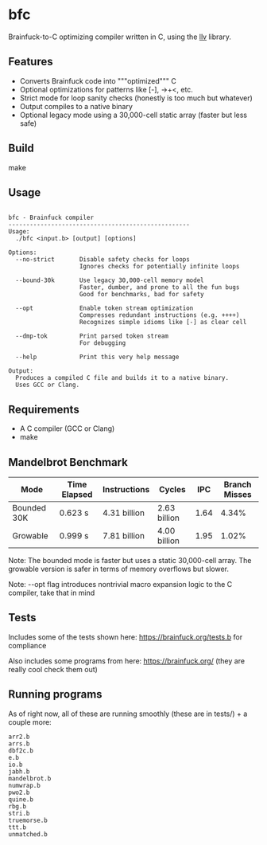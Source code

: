 # bfc

Brainfuck-to-C optimizing compiler written in C, using the [llv](https://github.com/lvzrr/llv) library.

## Features

- Converts Brainfuck code into """optimized""" C
- Optional optimizations for patterns like [-], ->+<, etc.
- Strict mode for loop sanity checks (honestly is too much but whatever)
- Output compiles to a native binary
- Optional legacy mode using a 30,000-cell static array (faster but less safe)

## Build

make

## Usage

```

bfc - Brainfuck compiler
---------------------------------------------------
Usage:
  ./bfc <input.b> [output] [options]

Options:
  --no-strict       Disable safety checks for loops
                    Ignores checks for potentially infinite loops

  --bound-30k       Use legacy 30,000-cell memory model
                    Faster, dumber, and prone to all the fun bugs
                    Good for benchmarks, bad for safety

  --opt             Enable token stream optimization
                    Compresses redundant instructions (e.g. ++++)
                    Recognizes simple idioms like [-] as clear cell

  --dmp-tok         Print parsed token stream
                    For debugging

  --help            Print this very help message

Output:
  Produces a compiled C file and builds it to a native binary.
  Uses GCC or Clang.
```

## Requirements

- A C compiler (GCC or Clang)
- make

## Mandelbrot Benchmark

| Mode              | Time Elapsed | Instructions     | Cycles         | IPC  | Branch Misses |
|-------------------|--------------|------------------|----------------|------|----------------|
| Bounded 30K       | 0.623 s      | 4.31 billion     | 2.63 billion   | 1.64 | 4.34%          |
| Growable  | 0.999 s      | 7.81 billion     | 4.00 billion   | 1.95 | 1.02%          |

Note: The bounded mode is faster but uses a static 30,000-cell array. The growable version is safer in terms of memory overflows but slower.

Note: --opt flag introduces nontrivial macro expansion logic to the C compiler, take that in mind

## Tests

Includes some of the tests shown here: https://brainfuck.org/tests.b for compliance

Also includes some programs from here: https://brainfuck.org/ (they are really cool check them out)

## Running programs

As of right now, all of these are running smoothly (these are in tests/) + a couple more:

```
arr2.b
arrs.b
dbf2c.b
e.b
io.b
jabh.b
mandelbrot.b
numwrap.b
pwo2.b
quine.b
rbg.b
stri.b
truemorse.b
ttt.b
unmatched.b
```

